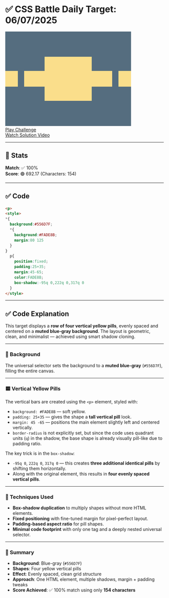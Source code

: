 # ✅ CSS Battle Daily Target: 06/07/2025

![Target](./images/06.png)  
[Play Challenge](https://cssbattle.dev/play/3KjaoKMq6bMg4yOmz6YJ)  
[Watch Solution Video](https://youtube.com/shorts/-giZWLmIJBo)

---

## 🔢 Stats

**Match**: ✅ 100%  
**Score**: 🟢 692.17 (Characters: 154)

---

## ✅ Code

```html
<p>
<style>
*{
  background:#556D7F;
  *{
    background:#FADE8B;
    margin:80 125
  }
}
  p{
    position:fixed;
    padding:25+35;
    margin:45-65;
    color:FADE8B;
    box-shadow:-95q 0,222q 0,317q 0
  }
</style>
```

---

## ✅ Code Explanation

This target displays a **row of four vertical yellow pills**, evenly spaced and centered on a **muted blue-gray background**. The layout is geometric, clean, and minimalist — achieved using smart shadow cloning.

---

### 🎨 Background

The universal selector sets the background to a **muted blue-gray** (`#556D7F`), filling the entire canvas.

---

### 🟨 Vertical Yellow Pills

The vertical bars are created using the `<p>` element, styled with:

* `background: #FADE8B` — soft yellow.
* `padding: 25+35` — gives the shape a **tall vertical pill** look.
* `margin: 45 -65` — positions the main element slightly left and centered vertically.
* `border-radius` is not explicitly set, but since the code uses quadrant units (`q`) in the shadow, the base shape is already visually pill-like due to padding ratio.

The key trick is in the `box-shadow`:

* `-95q 0`, `222q 0`, `317q 0` — this creates **three additional identical pills** by shifting them horizontally.
* Along with the original element, this results in **four evenly spaced vertical pills**.

---

### 🧠 Techniques Used

* **Box-shadow duplication** to multiply shapes without more HTML elements.
* **Fixed positioning** with fine-tuned margin for pixel-perfect layout.
* **Padding-based aspect ratio** for pill shapes.
* **Minimal code footprint** with only one tag and a deeply nested universal selector.

---

### 🏁 Summary

* **Background**: Blue-gray (`#556D7F`)
* **Shapes**: Four yellow vertical pills
* **Effect**: Evenly spaced, clean grid structure
* **Approach**: One HTML element, multiple shadows, margin + padding tweaks
* **Score Achieved**: ✅ 100% match using only **154 characters**